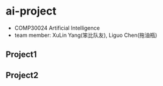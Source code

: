# ai-project
- COMP30024 Artificial Intelligence
- team member: XuLin Yang(笨比队友), Liguo Chen(拖油瓶)

## Project1

## Project2

